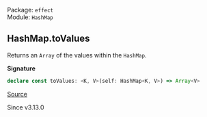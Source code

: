 Package: `effect`<br />
Module: `HashMap`<br />

## HashMap.toValues

Returns an `Array` of the values within the `HashMap`.

**Signature**

```ts
declare const toValues: <K, V>(self: HashMap<K, V>) => Array<V>
```

[Source](https://github.com/Effect-TS/effect/tree/main/packages/effect/src/HashMap.ts#L259)

Since v3.13.0
